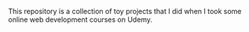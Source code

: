 This repository is a collection of toy projects that I did when I took some online web development courses on Udemy.